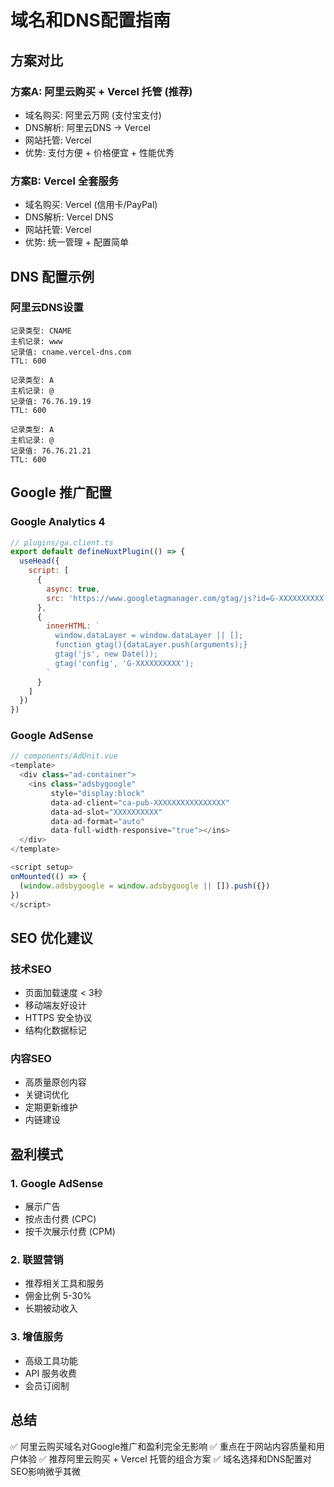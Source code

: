 # 域名和DNS配置指南

## 方案对比

### 方案A: 阿里云购买 + Vercel 托管 (推荐)
- 域名购买: 阿里云万网 (支付宝支付)
- DNS解析: 阿里云DNS → Vercel
- 网站托管: Vercel
- 优势: 支付方便 + 价格便宜 + 性能优秀

### 方案B: Vercel 全套服务
- 域名购买: Vercel (信用卡/PayPal)
- DNS解析: Vercel DNS
- 网站托管: Vercel
- 优势: 统一管理 + 配置简单

## DNS 配置示例

### 阿里云DNS设置
```
记录类型: CNAME
主机记录: www
记录值: cname.vercel-dns.com
TTL: 600

记录类型: A
主机记录: @
记录值: 76.76.19.19
TTL: 600

记录类型: A
主机记录: @
记录值: 76.76.21.21
TTL: 600
```

## Google 推广配置

### Google Analytics 4
```javascript
// plugins/ga.client.ts
export default defineNuxtPlugin(() => {
  useHead({
    script: [
      {
        async: true,
        src: 'https://www.googletagmanager.com/gtag/js?id=G-XXXXXXXXXX'
      },
      {
        innerHTML: `
          window.dataLayer = window.dataLayer || [];
          function gtag(){dataLayer.push(arguments);}
          gtag('js', new Date());
          gtag('config', 'G-XXXXXXXXXX');
        `
      }
    ]
  })
})
```

### Google AdSense
```javascript
// components/AdUnit.vue
<template>
  <div class="ad-container">
    <ins class="adsbygoogle"
         style="display:block"
         data-ad-client="ca-pub-XXXXXXXXXXXXXXXX"
         data-ad-slot="XXXXXXXXXX"
         data-ad-format="auto"
         data-full-width-responsive="true"></ins>
  </div>
</template>

<script setup>
onMounted(() => {
  (window.adsbygoogle = window.adsbygoogle || []).push({})
})
</script>
```

## SEO 优化建议

### 技术SEO
- 页面加载速度 < 3秒
- 移动端友好设计
- HTTPS 安全协议
- 结构化数据标记

### 内容SEO
- 高质量原创内容
- 关键词优化
- 定期更新维护
- 内链建设

## 盈利模式

### 1. Google AdSense
- 展示广告
- 按点击付费 (CPC)
- 按千次展示付费 (CPM)

### 2. 联盟营销
- 推荐相关工具和服务
- 佣金比例 5-30%
- 长期被动收入

### 3. 增值服务
- 高级工具功能
- API 服务收费
- 会员订阅制

## 总结

✅ 阿里云购买域名对Google推广和盈利完全无影响
✅ 重点在于网站内容质量和用户体验
✅ 推荐阿里云购买 + Vercel 托管的组合方案
✅ 域名选择和DNS配置对SEO影响微乎其微
